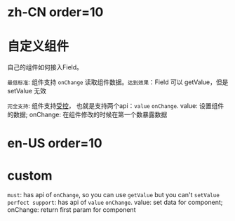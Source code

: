 # zh-CN order=10

# 自定义组件

自己的组件如何接入Field。

`最低标准`: 组件支持 `onChange` 读取组件数据。`达到效果`：Field 可以 getValue，但是 setValue 无效

`完全支持`: 组件支持[受控](https://facebook.github.io/react/docs/forms.html#controlled-components)， 也就是支持两个api：`value` `onChange`. value: 设置组件的数据; onChange: 在组件修改的时候在第一个数暴露数据

# en-US order=10

# custom

`must`: has api of `onChange`, so you can use `getValue` but you can't `setValue`
`perfect support`: has api of `value` `onChange`. value: set data for component; onChange: return first param for component
